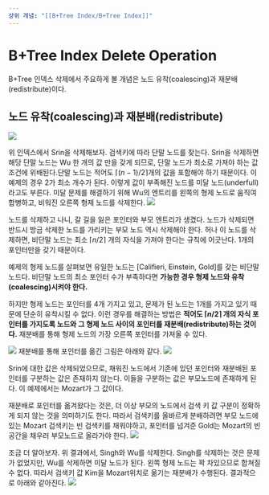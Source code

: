 ```yaml
---
상위 개념: "[[B+Tree Index/B+Tree Index]]"
---
```

# B+Tree Index Delete Operation
B+Tree 인덱스 삭제에서 주요하게 볼 개념은 노드 유착(coalescing)과 재분배(redistribute)이다.

## 노드 유착(coalescing)과 재분배(redistribute)
![](https://i.imgur.com/5cTpGzT.png)

위 인덱스에서 Srin을 삭제해보자. 검색키에 따라 단말 노드를 찾는다. Srin을 삭제하면 해당 단말 노드는 Wu 한 개의 값 만을 갖게 되므로, 단말 노드가 최소로 가져야 하는 값 조건에 위배된다.단말 노드는 적어도 $\lceil(n-1)/2\rceil$개의 값을 포함해야 하기 때문이다. 이 예제의 경우 2가 최소 개수가 된다. 이렇게 값이 부족해진 노드를 미달 노드(underfull)라고도 부른다. 미달 문제를 해결하기 위해 Wu의 엔트리를 왼쪽의 형제 노드로 움직여 합병하고, 비워진 오른쪽 형제 노드를 삭제한다.
![](https://i.imgur.com/LG6gQLN.png)

노드를 삭제하고 나니, 갈 길을 잃은 포인터와 부모 엔트리가 생겼다. 노드가 삭제되면 반드시 방금 삭제한 노드를 가리키는 부모 노드 역시 삭제해야 한다. 허나 이 노드를 삭제하면, 비단말 노드는 최소 $\lceil n /  2\rceil$ 개의 자식을 가져야 한다는 규칙에 어긋난다. 1개의 포인터만을 갖기 때문이다.

예제의 형제 노드를 살펴보면 유일한 노드는 \[Califieri, Einstein, Gold]를 갖는 비단말 노드다. 비단말 노드의 최소 포인터 수가 부족하다면 **가능한 경우 형제 노드와 유착(coalescing)시켜야 한다.**

하지만 형제 노드는 포인터를 4개 가지고 있고, 문제가 된 노드는 1개를 가지고 있기 때문에 단순히 유착시킬 수 없다. 이런 경우를 해결하는 방법은 **적어도 $\lceil n/2 \rceil$ 개의 자식 포인터를 가지도록 노드와 그 형제 노드 사이의 포인터를 재분배(redistribute)하는 것이다.** 재분배를 통해 형제 노드의 가장 오른쪽 포인터를 가져올 수 있다. 

![](https://i.imgur.com/GNYrUKK.png)
재분배를 통해 포인터를 옮긴 그림은 아래와 같다.
![](https://i.imgur.com/oqzXnDS.png)

Srin에 대한 값은 삭제되었으므로, 채워진 노드에서 기존에 있던 포인터와 재분배된 포인터를 구분하는 값은 존재하지 않는다. 이들을 구분하는 값은 부모노드에 존재하게 된다. 이 예제에서는 Mozart가 그 값이다.

재분배로 포인터를 옮겨왔다는 것은, 더 이상 부모의 노드에서 검색 키 값 구분이 정확하게 되지 않는 것을 의미하기도 한다. 따라서 검색키를 올바르게 분배하려면 부모 노드에 있는 Mozart 검색키는 빈 검색키를 채워야하고, 포인터를 넘겨준 Gold는 Mozart의 빈공간을 채우러 부모노드로 올라가야 한다.
![](https://i.imgur.com/0azBph1.png)

조금 더 알아보자. 위 결과에서, Singh와 Wu를 삭제한다. Singh를 삭제하는 것은 문제가 없었지만, Wu를 삭제하면 미달 노드가 된다. 왼쪽 형제 노드는 꽉 차있으므로 합쳐질 수 없다. 따라서 검색키 값 Kim을 Mozart위치로 옮기는 재분배가 수행된다. 결과적으로 아래와 같아진다.
![](https://i.imgur.com/CWYUr2o.png)

